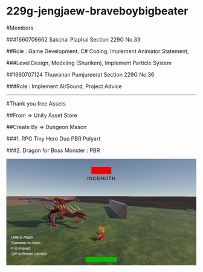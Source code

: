 # 229g-jengjaew-braveboybigbeater

#Members

###1660706662 Sakchai Plaphai Section 229G No.33

##Role : Game Development, C# Coding, Implement Animator Statement,

###Level Design, Modeling (Shuriken), Implement Particle System

##1660707124 Thuwanan Pumjureerat Section 229G No.36

###Role : Implement AI/Sound, Project Advice

---

#Thank you free Assets

##From => Unity Asset Store

##Create By => Dungeon Mason

###1. RPG Tiny Hero Duo PBR Polyart

###2. Dragon for Boss Monster : PBR

![Capture01](<Capture01.JPG>)